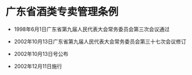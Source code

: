 # 广东省酒类专卖管理条例

- 1998年6月1日广东省第九届人民代表大会常务委员会第三次会议通过

- 2002年10月13日广东省第九届人民代表大会常务委员会第三十七次会议修订

- 2002年10月13日号公布

- 2002年12月11日施行

<!-- INFO END -->
